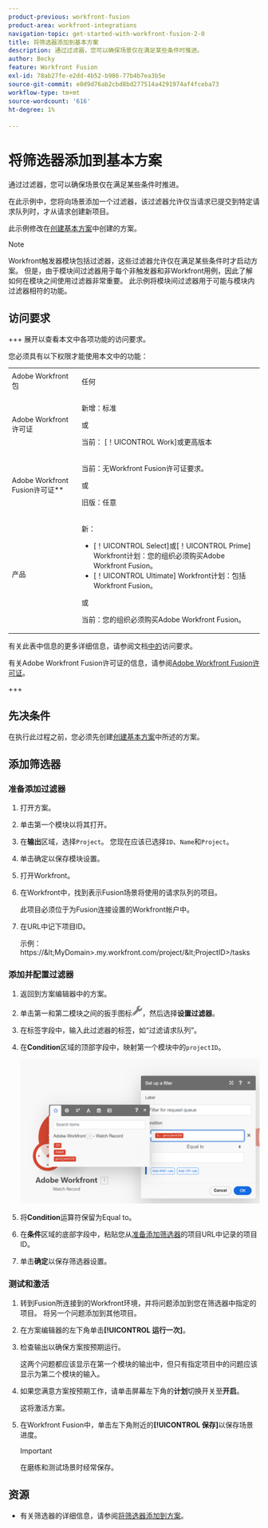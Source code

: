```yaml
---
product-previous: workfront-fusion
product-area: workfront-integrations
navigation-topic: get-started-with-workfront-fusion-2-0
title: 将筛选器添加到基本方案
description: 通过过滤器，您可以确保场景仅在满足某些条件时推进。
author: Becky
feature: Workfront Fusion
exl-id: 78ab27fe-e2dd-4b52-b986-77b4b7ea3b5e
source-git-commit: e0d9d76ab2cbd8bd277514a4291974af4fceba73
workflow-type: tm+mt
source-wordcount: '616'
ht-degree: 1%

---
```


# 将筛选器添加到基本方案

通过过滤器，您可以确保场景仅在满足某些条件时推进。

在此示例中，您将向场景添加一个过滤器，该过滤器允许仅当请求已提交到特定请求队列时，才从请求创建新项目。

此示例修改在[创建基本方案](/help/workfront-fusion/build-practice-scenarios/create-basic-scenario.md)中创建的方案。

>[!NOTE]
>
>Workfront触发器模块包括过滤器，这些过滤器允许仅在满足某些条件时才启动方案。 但是，由于模块间过滤器用于每个非触发器和非Workfront用例，因此了解如何在模块之间使用过滤器非常重要。 此示例将模块间过滤器用于可能与模块内过滤器相符的功能。

## 访问要求

+++ 展开以查看本文中各项功能的访问要求。

您必须具有以下权限才能使用本文中的功能：

<table style="table-layout:auto">
 <col> 
 <col> 
 <tbody> 
  <tr> 
   <td role="rowheader">Adobe Workfront包</td> 
   <td> <p>任何</p> </td> 
  </tr> 
  <tr data-mc-conditions=""> 
   <td role="rowheader">Adobe Workfront许可证</td> 
   <td> <p>新增：标准</p><p>或</p><p>当前： [！UICONTROL Work]或更高版本</p> </td> 
  </tr> 
  <tr> 
   <td role="rowheader">Adobe Workfront Fusion许可证**</td> 
   <td>
   <p>当前：无Workfront Fusion许可证要求。</p>
   <p>或</p>
   <p>旧版：任意 </p>
   </td> 
  </tr> 
  <tr> 
   <td role="rowheader">产品</td> 
   <td>
   <p>新：</p> <ul><li>[！UICONTROL Select]或[！UICONTROL Prime] Workfront计划：您的组织必须购买Adobe Workfront Fusion。</li><li>[！UICONTROL Ultimate] Workfront计划：包括Workfront Fusion。</li></ul>
   <p>或</p>
   <p>当前：您的组织必须购买Adobe Workfront Fusion。</p>
   </td> 
  </tr>
 </tbody> 
</table>

有关此表中信息的更多详细信息，请参阅文档[中的](/help/workfront-fusion/references/licenses-and-roles/access-level-requirements-in-documentation.md)访问要求。

有关Adobe Workfront Fusion许可证的信息，请参阅[Adobe Workfront Fusion许可证](/help/workfront-fusion/set-up-and-manage-workfront-fusion/licensing-operations-overview/license-automation-vs-integration.md)。

+++

## 先决条件

在执行此过程之前，您必须先创建[创建基本方案](/help/workfront-fusion/build-practice-scenarios/create-basic-scenario.md)中所述的方案。

## 添加筛选器

### 准备添加过滤器

1. 打开方案。
1. 单击第一个模块以将其打开。
1. 在&#x200B;**输出**&#x200B;区域，选择`Project`。
您现在应该已选择`ID`、`Name`和`Project`。
1. 单击确定以保存模块设置。
1. 打开Workfront。
1. 在Workfront中，找到表示Fusion场景将使用的请求队列的项目。

   此项目必须位于为Fusion连接设置的Workfront帐户中。

1. 在URL中记下项目ID。

   示例： https://\&lt;MyDomain\>.my.workfront.com/project/\&lt;ProjectID\>/tasks

### 添加并配置过滤器

1. 返回到方案编辑器中的方案。
1. 单击第一和第二模块之间的扳手图标![扳手图标](assets/wrench-icon.png)，然后选择&#x200B;**设置过滤器**。
1. 在标签字段中，输入此过滤器的标签，如“过滤请求队列”。
1. 在&#x200B;**Condition**&#x200B;区域的顶部字段中，映射第一个模块中的`projectID`。

   ![映射项目ID](assets/map-proj-id.png)
1. 将&#x200B;**Condition**&#x200B;运算符保留为Equal to。
1. 在&#x200B;**条件**&#x200B;区域的底部字段中，粘贴您从[准备添加筛选器](#prepare-to-add-the-filter)的项目URL中记录的项目ID。
1. 单击&#x200B;**确定**&#x200B;以保存筛选器设置。

### 测试和激活

1. 转到Fusion所连接到的Workfront环境，并将问题添加到您在筛选器中指定的项目。 将另一个问题添加到其他项目。
1. 在方案编辑器的左下角单击&#x200B;**[!UICONTROL 运行一次]**。
1. 检查输出以确保方案按预期运行。

   这两个问题都应该显示在第一个模块的输出中，但只有指定项目中的问题应该显示为第二个模块的输入。
1. 如果您满意方案按预期工作，请单击屏幕左下角的&#x200B;**计划**&#x200B;切换开关至&#x200B;**开启**。

   这将激活方案。
1. 在Workfront Fusion中，单击左下角附近的&#x200B;**[!UICONTROL 保存]**&#x200B;以保存场景进度。

   >[!IMPORTANT]
   >
   >在磨练和测试场景时经常保存。

## 资源

* 有关筛选器的详细信息，请参阅[将筛选器添加到方案](/help/workfront-fusion/create-scenarios/add-modules/add-a-filter-to-a-scenario.md)。
